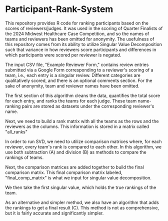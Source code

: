 # Participant-Rank-System
This repository provides R code for ranking participants based on the scores of reviewers/judges. It was used in the scoring of Quarter Finalists of the 2024 Midwest Healthcare Case Competition, and so the names of teams and reviewers has been omitted for anonymity. The usefulness of this repository comes from its ability to utilize Singular Value Decomposition such that variance in how reviewers score participants and differences in which participants were scored per reviewer is negated.

The input CSV file, "Example Reviewer Form," contains review entries submitted via a Google Form corresponding to a reviewer's scoring of a team, i.e., each entry is a singular review. Different categories are qualitatively scored, and there is an optional comments section. For the sake of anonymity, team and reviewer names have been omitted. 

The first section of this algorithm cleans the data, quantifies the total score for each entry, and ranks the teams for each judge. These team name-ranking pairs are stored as datasets under the corresponding reviewer's name.

Next, we need to build a rank matrix with all the teams as the rows and the reviewers as the columns. This information is stored in a matrix called "all_ranks"

In order to run SVD, we need to utilize comparison matrices where, for each reviewer, every team's rank is compared to each other. In this algorithm, we use both subtraction (A) and division (B) as methods to compare the rankings of teams.

Next, the comparison matrices are added together to build the final comparison matrix. This final comparison matrix labeled, "final_comp_matrix" is what we input for singular value decomposition.

We then take the first singular value, which holds the true rankings of the team.

As an alternative and simpler method, we also have an algorithm that adds the rankings to get a final result (C). This method is not as comprehensive, but it is fairly accurate and significantly simpler.
